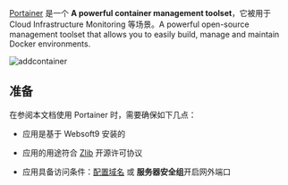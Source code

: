[Portainer](https://www.portainer.io/) 是一个 **A powerful container management toolset**，它被用于 Cloud Infrastructure Monitoring  等场景。A powerful open-source management toolset that allows you to easily build, manage and maintain Docker environments.


![addcontainer](http://libs.websoft9.com/Websoft9/DocsPicture/zh/potainer/portainer-addcontainer-websoft9.png)


## 准备

在参阅本文档使用 Portainer 时，需要确保如下几点：

- 应用是基于 Websoft9 安装的

- 应用的用途符合 [Zlib](https://opensource.org/licenses/Zlib) 开源许可协议

- 应用具备访问条件：[配置域名](./guide/appsetdomain) 或 **服务器安全组**开启网外端口